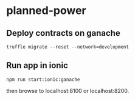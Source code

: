 # planned-power

## Deploy contracts on ganache

```shell
truffle migrate --reset --network=development 
```


## Run app in ionic

```shell
npm run start:ionic:ganache
```

then browse to localhost:8100 or localhost:8200.

